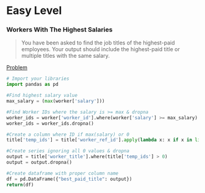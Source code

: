 # Easy Level


### Workers With The Highest Salaries
> You have been asked to find the job titles of the highest-paid employees.
> Your output should include the highest-paid title or multiple titles with the same salary.

[Problem](https://platform.stratascratch.com/coding/10353-workers-with-the-highest-salaries?code_type=2)

```python
# Import your libraries
import pandas as pd

#Find highest salary value
max_salary = (max(worker['salary']))

#Find Worker IDs where the salary is >= max & dropna
worker_ids = worker['worker_id'].where(worker['salary'] >= max_salary)
worker_ids = worker_ids.dropna()

#Create a column where ID if max(salary) or 0
title['temp_ids'] = title['worker_ref_id'].apply(lambda x: x if x in list(worker_ids) else 0)

#Create series ignoring all 0 values & dropna 
output = title['worker_title'].where(title['temp_ids'] > 0)
output = output.dropna()

#Create dataframe with proper column name
df = pd.DataFrame({"best_paid_title": output})
return(df)
```




